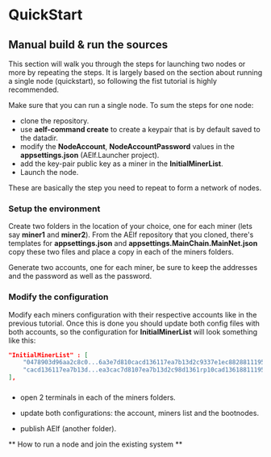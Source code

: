 # QuickStart

## Manual build & run the sources

This section will walk you through the steps for launching two nodes or more by repeating the steps. It is largely based on the section 
about running a single node (quickstart), so following the fist tutorial is highly recommended.

Make sure that you can run a single node. To sum the steps for one node:
- clone the repository.
- use **aelf-command create** to create a keypair that is by default saved to the datadir.
- modify the **NodeAccount**, **NodeAccountPassword** values in the **appsettings.json** (AElf.Launcher project).
- add the key-pair public key as a miner in the **InitialMinerList**.
- Launch the node.

These are basically the step you need to repeat to form a network of nodes.

### Setup the environment

Create two folders in the location of your choice, one for each miner (lets say **miner1** and **miner2**). From the AElf repository that you cloned, there's templates for **appsettings.json** and **appsettings.MainChain.MainNet.json** copy these two files and place a copy in each of the miners folders.

Generate two accounts, one for each miner, be sure to keep the addresses and the password as well as the password.

### Modify the configuration

Modify each miners configuration with their respective accounts like in the previous tutorial. Once this is done you should update both config files with both accounts, so the configuration for **InitialMinerList** will look something like this:

```json
"InitialMinerList" : [
    "0478903d96aa2c8c0...6a3e7d810cacd136117ea7b13d2c9337e1ec88288111955b76ea",
    "cacd136117ea7b13d...ea3cac7d8107ea7b13d2c98d1361rp10cad136188111955b76ea"
],
```

### 

- open 2 terminals in each of the miners folders.
- update both configurations: the account, miners list and the bootnodes.

- publish AElf (another folder).


** How to run a node and join the existing system **


